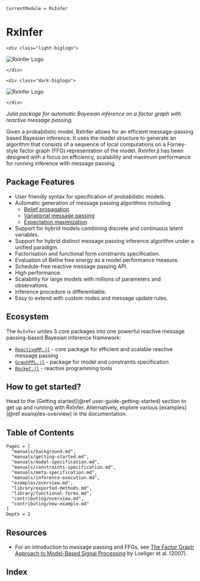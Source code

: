 ```@meta
CurrentModule = RxInfer
```

RxInfer
=======

```@raw html
<div class="light-biglogo">
```
![RxInfer Logo](assets/biglogo.svg)
```@raw html
</div>
```

```@raw html
<div class="dark-biglogo">
```
![RxInfer Logo](assets/biglogo-blacktheme.svg)
```@raw html
</div>
```

*Julia package for automatic Bayesian inference on a factor graph with reactive message passing.*

Given a probabilistic model, RxInfer allows for an efficient message-passing based Bayesian inference. It uses the model structure to generate an algorithm that consists of a sequence of local computations on a Forney-style factor graph (FFG) representation of the model. RxInfer.jl has been designed with a focus on efficiency, scalability and maximum performance for running inference with message passing.

## Package Features

- User friendly syntax for specification of probabilistic models.
- Automatic generation of message passing algorithms including
    - [Belief propagation](https://en.wikipedia.org/wiki/Belief_propagation)
    - [Variational message passing](https://en.wikipedia.org/wiki/Variational_message_passing)
    - [Expectation maximization](https://en.wikipedia.org/wiki/Expectation-maximization_algorithm)
- Support for hybrid models combining discrete and continuous latent variables.
- Support for hybrid distinct message passing inference algorithm under a unified paradigm.
- Factorisation and functional form constraints specification.
- Evaluation of Bethe free energy as a model performance measure.
- Schedule-free reactive message passing API.
- High performance.
- Scalability for large models with millions of parameters and observations.
- Inference procedure is differentiable.
- Easy to extend with custom nodes and message update rules.

## Ecosystem

The `RxInfer` unites 3 core packages into one powerful reactive message passing-based Bayesian inference framework:

- [`ReactiveMP.jl`](https://github.com/biaslab/ReactiveMP.jl) - core package for efficient and scalable reactive message passing
- [`GraphPPL.jl`](https://github.com/biaslab/GraphPPL.jl) - package for model and constraints specification
- [`Rocket.jl`](https://github.com/biaslab/Rocket.jl) - reactive programming tools

## How to get started?
Head to the [Getting started](@ref user-guide-getting-started) section to get up and running with RxInfer. Alternatively, explore various [examples](@ref examples-overview) in the documentation.

## Table of Contents

```@contents
Pages = [
  "manuals/background.md",
  "manuals/getting-started.md",
  "manuals/model-specification.md",
  "manuals/constraints-specification.md",
  "manuals/meta-specification.md",
  "manuals/inference-execution.md",
  "examples/overview.md",
  "library/exported-methods.md",
  "library/functional-forms.md",
  "contributing/overview.md",
  "contributing/new-example.md"
]
Depth = 2
```

## Resources

- For an introduction to message passing and FFGs, see [The Factor Graph Approach to Model-Based Signal Processing](https://ieeexplore.ieee.org/document/4282128/) by Loeliger et al. (2007).

## Index

```@index
```
